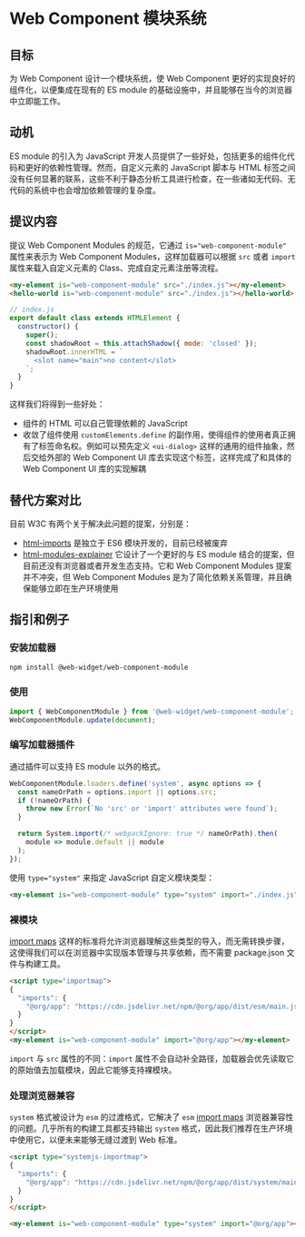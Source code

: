 # Web Component 模块系统

## 目标

为 Web Component 设计一个模块系统，使 Web Component 更好的实现良好的组件化，以便集成在现有的 ES module 的基础设施中，并且能够在当今的浏览器中立即能工作。

## 动机

ES module 的引入为 JavaScript 开发人员提供了一些好处，包括更多的组件化代码和更好的依赖性管理。然而，自定义元素的 JavaScript 脚本与 HTML 标签之间没有任何显著的联系，这些不利于静态分析工具进行检查，在一些诸如无代码、无代码的系统中也会增加依赖管理的复杂度。

## 提议内容

提议 Web Component Modules 的规范，它通过 `is="web-component-module"` 属性来表示为 Web Component Modules，这样加载器可以根据 `src` 或者 `import` 属性来载入自定义元素的 Class、完成自定元素注册等流程。

```html
<my-element is="web-component-module" src="./index.js"></my-element>
<hello-world is="web-component-module" src="./index.js"></hello-world>
```

```js
// index.js
export default class extends HTMLElement {
  constructor() {
    super();
    const shadowRoot = this.attachShadow({ mode: 'closed' });
    shadowRoot.innerHTML = `
      <slot name="main">no content</slot>
    `;
  }
}
```

这样我们将得到一些好处：

* 组件的 HTML 可以自己管理依赖的 JavaScript
* 收敛了组件使用 `customElements.define` 的副作用，使得组件的使用者真正拥有了标签命名权。例如可以预先定义 `<ui-dialog>` 这样的通用的组件抽象，然后交给外部的 Web Component UI 库去实现这个标签，这样完成了和具体的 Web Component UI 库的实现解耦

## 替代方案对比

目前 W3C 有两个关于解决此问题的提案，分别是：

* [html-imports](https://www.w3.org/TR/html-imports/) 是独立于 ES6 模块开发的，目前已经被废弃
* [html-modules-explainer](https://github.com/WICG/webcomponents/blob/gh-pages/proposals/html-modules-explainer.md) 它设计了一个更好的与 ES module 结合的提案，但目前还没有浏览器或者开发生态支持。它和 Web Component Modules 提案并不冲突，但 Web Component Modules 是为了简化依赖关系管理，并且确保能够立即在生产环境使用

## 指引和例子

### 安装加载器

```bash
npm install @web-widget/web-component-module
```

### 使用

```js
import { WebComponentModule } from '@web-widget/web-component-module';
WebComponentModule.update(document);
```

### 编写加载器插件

通过插件可以支持 ES module 以外的格式。

```js
WebComponentModule.loaders.define('system', async options => {
  const nameOrPath = options.import || options.src;
  if (!nameOrPath) {
    throw new Error(`No 'src' or 'import' attributes were found`);
  }

  return System.import(/* webpackIgnore: true */ nameOrPath).then(
    module => module.default || module
  );
});
```

使用 `type="system"` 来指定 JavaScript 自定义模块类型：

```html
<my-element is="web-component-module" type="system" import="./index.js"></my-element>
```

### 裸模块

[import maps](https://github.com/WICG/import-maps) 这样的标准将允许浏览器理解这些类型的导入，而无需转换步骤，这使得我们可以在浏览器中实现版本管理与共享依赖，而不需要 package.json 文件与构建工具。

```html
<script type="importmap">
{
  "imports": {
    "@org/app": "https://cdn.jsdelivr.net/npm/@org/app/dist/esm/main.js"
  }
}
</script>
<my-element is="web-component-module" import="@org/app"></my-element>
```

`import` 与 `src` 属性的不同：`import` 属性不会自动补全路径，加载器会优先读取它的原始值去加载模块，因此它能够支持裸模块。

### 处理浏览器兼容

`system` 格式被设计为 `esm` 的过渡格式，它解决了 `esm` [import maps](https://github.com/WICG/import-maps) 浏览器兼容性的问题。几乎所有的构建工具都支持输出 `system` 格式，因此我们推荐在生产环境中使用它，以便未来能够无缝过渡到 Web 标准。

```html
<script type="systemjs-importmap">
{
  "imports": {
    "@org/app": "https://cdn.jsdelivr.net/npm/@org/app/dist/system/main.js"
  }
}
</script>

<my-element is="web-component-module" type="system" import="@org/app"></my-element>
```